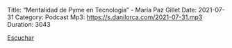 Title: “Mentalidad de Pyme en Tecnología” - María Paz Gillet
Date: 2021-07-31
Category: Podcast
Mp3: https://s.danilorca.com/2021-07-31.mp3
Duration: 3043

<a href="https://s.danilorca.com/2021-07-31.mp3" type="audio/mpeg">
Escuchar
</a>
